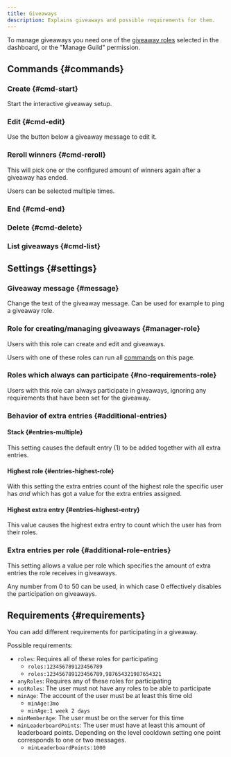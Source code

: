 ```yaml
---
title: Giveaways
description: Explains giveaways and possible requirements for them.
---
```


To manage giveaways you need one of the [giveaway roles](https://tomatenkuchen.com/dashboard/settings#giveawayManageRoles) selected in the dashboard, or the "Manage Guild" permission.

## Commands {#commands}

### Create {#cmd-start}

Start the interactive giveaway setup.

<Command name="giveaway start"></Command>

### Edit {#cmd-edit}

Use the button below a giveaway message to edit it.

### Reroll winners {#cmd-reroll}

<Command name="giveaway reroll" slash="message:Message ID" message="<Message ID>"></Command>

This will pick one or the configured amount of winners again after a giveaway has ended.

Users can be selected multiple times.

### End {#cmd-end}

<Command name="giveaway end" slash="message:Message ID" message="<Message ID>"></Command>
### Delete {#cmd-delete}

<Command name="giveaway delete" slash="message:Message ID" message="<Message ID>"></Command>

### List giveaways {#cmd-list}

<Command name="giveaway list"></Command>

## Settings {#settings}

### Giveaway message {#message}

Change the text of the giveaway message. Can be used for example to ping a giveaway role.

### Role for creating/managing giveaways {#manager-role}

Users with this role can create and edit and giveaways.

Users with one of these roles can run all [commands](#commands) on this page.

### Roles which always can participate {#no-requirements-role}

Users with this role can always participate in giveaways, ignoring any requirements that have been set for the giveaway.

### Behavior of extra entries {#additional-entries}

#### Stack {#entries-multiple}

This setting causes the default entry (1) to be added together with all extra entries.

#### Highest role {#entries-highest-role}

With this setting the extra entries count of the highest role the specific user has *and* which has got a value for the extra entries assigned.

#### Highest extra entry {#entries-highest-entry}

This value causes the highest extra entry to count which the user has from their roles.

### Extra entries per role {#additional-role-entries}

This setting allows a value per role which specifies the amount of extra entries the role receives in giveaways.

Any number from 0 to 50 can be used, in which case 0 effectively disables the participation on giveaways.

## Requirements {#requirements}

You can add different requirements for participating in a giveaway.

Possible requirements:
- `roles`: Requires all of these roles for participating
	- `roles:123456789123456789`
	- `roles:123456789123456789,987654321987654321`
- `anyRoles`: Requires any of these roles for participating
- `notRoles`: The user must not have any roles to be able to participate
- `minAge`: The account of the user must be at least this time old
	- `minAge:3mo`
	- `minAge:1 week 2 days`
- `minMemberAge`: The user must be on the server for this time
- `minLeaderboardPoints`: The user must have at least this amount of leaderboard points. Depending on the level cooldown setting one point corresponds to one or two messages.
	- `minLeaderboardPoints:1000`
